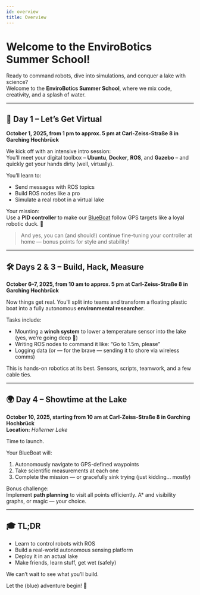 ```yaml
---
id: overview
title: Overview
---
```


# Welcome to the EnviroBotics Summer School!

Ready to command robots, dive into simulations, and conquer a lake with science?  
Welcome to the **EnviroBotics Summer School**, where we mix code, creativity, and a splash of water.

---

## 📅 Day 1 – Let’s Get Virtual  
**October 1, 2025, from 1 pm to approx. 5 pm at Carl-Zeiss-Straße 8 in Garching Hochbrück**

We kick off with an intensive intro session:  
You’ll meet your digital toolbox – **Ubuntu**, **Docker**, **ROS**, and **Gazebo** – and quickly get your hands dirty (well, virtually).

You’ll learn to:

- Send messages with ROS topics  
- Build ROS nodes like a pro  
- Simulate a real robot in a virtual lake

Your mission:  
Use a **PID controller** to make our [BlueBoat](https://bluerobotics.com/store/vehicles/blueboat/) follow GPS targets like a loyal robotic duck. 🦆

> And yes, you can (and should!) continue fine-tuning your controller at home — bonus points for style and stability!

---

## 🛠 Days 2 & 3 – Build, Hack, Measure  
**October 6–7, 2025, from 10 am to approx. 5 pm at Carl-Zeiss-Straße 8 in Garching Hochbrück**

Now things get real. You'll split into teams and transform a floating plastic boat into a fully autonomous **environmental researcher**.

Tasks include:

- Mounting a **winch system** to lower a temperature sensor into the lake (yes, we’re going deep 🌊)
- Writing ROS nodes to command it like: “Go to 1.5m, please”
- Logging data (or — for the brave — sending it to shore via wireless comms)

This is hands-on robotics at its best. Sensors, scripts, teamwork, and a few cable ties.

---

## 🌍 Day 4 – Showtime at the Lake  
**October 10, 2025, starting from 10 am at Carl-Zeiss-Straße 8 in Garching Hochbrück**  
**Location:** *Hollerner Lake*

Time to launch.

Your BlueBoat will:

1. Autonomously navigate to GPS-defined waypoints  
2. Take scientific measurements at each one  
3. Complete the mission — or gracefully sink trying (just kidding... mostly)

Bonus challenge:  
Implement **path planning** to visit all points efficiently. A\* and visibility graphs, or magic — your choice.

---

## 🎓 TL;DR

- Learn to control robots with ROS  
- Build a real-world autonomous sensing platform  
- Deploy it in an actual lake  
- Make friends, learn stuff, get wet (safely)

We can’t wait to see what you’ll build.

Let the (blue) adventure begin! 🚤
